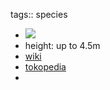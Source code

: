 tags:: species

- ![](https://peach-geographical-bat-397.mypinata.cloud/ipfs/QmXsdgdPoaFyCYrr8gAEDn1XSRJHUiSevNsQvWM1jb3oCL)
- height: up to 4.5m
- [wiki](https://en.wikipedia.org/wiki/Strophanthus_divaricatus)
- [tokopedia](https://www.tokopedia.com/ragamnoorsery/bibit-tanaman-strophanthus-divaricatus-langka-wangi-bibit-a4d00?extParam=cmp%3D1%26ivf%3Dfalse%26src%3Dsearch)
-